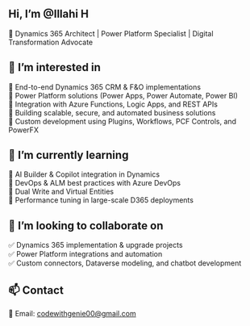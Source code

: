 ## Hi, I’m @Illahi H

🎯 Dynamics 365 Architect | Power Platform Specialist | Digital Transformation Advocate

## 👀 I’m interested in

🔹 End-to-end Dynamics 365 CRM & F&O implementations  
🔹 Power Platform solutions (Power Apps, Power Automate, Power BI)  
🔹 Integration with Azure Functions, Logic Apps, and REST APIs  
🔹 Building scalable, secure, and automated business solutions  
🔹 Custom development using Plugins, Workflows, PCF Controls, and PowerFX  

## 🌱 I’m currently learning

📌 AI Builder & Copilot integration in Dynamics  
📌 DevOps & ALM best practices with Azure DevOps  
📌 Dual Write and Virtual Entities  
📌 Performance tuning in large-scale D365 deployments  

## 💞️ I’m looking to collaborate on

✅ Dynamics 365 implementation & upgrade projects  
✅ Power Platform integrations and automation  
✅ Custom connectors, Dataverse modeling, and chatbot development  

## 📫 Contact

📧 Email: codewithgenie00@gmail.com
